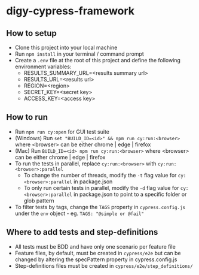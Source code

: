 # digy-cypress-framework
## How to setup
* Clone this project into your local machine
* Run `npm install` in your terminal / command prompt
* Create a `.env` file at the root of this project and define the following environment variables:
  * RESULTS_SUMMARY_URL=\<results summary url>
  * RESULTS_URL=\<results url>
  * REGION=\<region>
  * SECRET_KEY=\<secret key>
  * ACCESS_KEY=\<access key>

## How to run
* Run `npm run cy:open` for GUI test suite
* (Windows) Run `set "BUILD_ID=<id>" && npm run cy:run:<browser>` where \<browser> can be either chrome | edge | firefox 
* (Mac) Run `BUILD_ID=<id> npm run cy:run:<browser>` where \<browser> can be either chrome | edge | firefox
* To run the tests in parallel, replace `cy:run:<browser>` with `cy:run:<browser>:parallel`
  * To change the number of threads, modify the `-t` flag value for `cy:<browser>:parallel` in package.json
  * To only run certain tests in parallel, modify the `-d` flag value for `cy:<browser>:parallel` in package.json to point to a specific folder or glob pattern
* To filter tests by tags, change the `TAGS` property in `cypress.config.js` under the `env` object - eg. `TAGS: "@simple or @fail"`

## Where to add tests and step-definitions
* All tests must be BDD and have only one scenario per feature file
* Feature files, by default, must be created in `cypress/e2e` but can be changed by altering the specPattern property in cypress.config.js
* Step-definitions files must be created in `cypress/e2e/step_definitions/` 